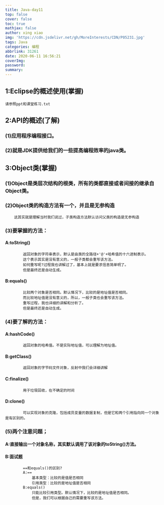 ```yaml
---
title: Java-day11
top: false
cover: false
toc: true
mathjax: false
author: xing xiao
img: 'https://cdn.jsdelivr.net/gh/MoreInterests/CDN/P05231.jpg'
tags: Java
categories: 编程
abbrlink: 31261
date: 2020-06-11 16:56:21
coverImg:
password:
summary:
---
```

## 1:Eclipse的概述使用(掌握)  

	请参照ppt和课堂练习.txt
	
## 2:API的概述(了解)  

###	(1)应用程序编程接口。
###	(2)就是JDK提供给我们的一些提高编程效率的java类。

## 3:Object类(掌握)  

###	(1)Object是类层次结构的根类，所有的类都直接或者间接的继承自Object类。
###	(2)Object类的构造方法有一个，并且是无参构造
		这其实就是理解当时我们说过，子类构造方法默认访问父类的构造是无参构造
###	(3)要掌握的方法：
####		A:toString()
			返回对象的字符串表示，默认是由类的全路径+'@'+哈希值的十六进制表示。
			这个表示其实是没有意义的，一般子类都会重写该方法。
			如何重写呢?过程我也讲解过了，基本上就是要求信息简单明了。
			但是最终还是自动生成。
####		B:equals()
			比较两个对象是否相同。默认情况下，比较的是地址值是否相同。
			而比较地址值是没有意义的，所以，一般子类也会重写该方法。
			重写过程，我也详细的讲解和分析了。
			但是最终还是自动生成。
###	(4)要了解的方法：
####		A:hashCode() 
            返回对象的哈希值。不是实际地址值，可以理解为地址值。
####		B:getClass() 
            返回对象的字节码文件对象，反射中我们会详细讲解	
####		C:finalize() 
            用于垃圾回收，在不确定的时间
####		D:clone() 
            可以实现对象的克隆，包括成员变量的数据复制，但是它和两个引用指向同一个对象是有区别的。
###	(5)两个注意问题；
####		A:直接输出一个对象名称，其实默认调用了该对象的toString()方法。
####		B:面试题 
			==和equals()的区别?
			A:==
				基本类型：比较的是值是否相同
				引用类型：比较的是地址值是否相同
			B:equals()
				只能比较引用类型。默认情况下，比较的是地址值是否相同。
				但是，我们可以根据自己的需要重写该方法。